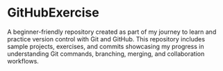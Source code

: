 # GitHubExercise
A beginner-friendly repository created as part of my journey to learn and practice version control with Git and GitHub. This repository includes sample projects, exercises, and commits showcasing my progress in understanding Git commands, branching, merging, and collaboration workflows.
